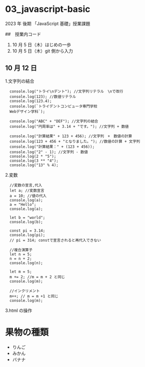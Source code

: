 # 03_javascript-basic

2023 年 後期 「JavaScript 基礎」授業課題

##　授業内コード

1. 10 月 5 日（木）はじめの一歩
2. 10 月 5 日（木）git 側から入力

## 10 月 12 日

1.文字列の結合

      console.log("トライ\nデント"); //文字列リテラル　\nで改行
      console.log(123); //数値リテラル
      console.log(123.4);
      console.log(`トライデントコンピュータ専門学校
      Webデザイン学科`);

      console.log("ABC" + "DEF"); //文字列の結合
      console.log("円周率は" + 3.14 + "です。"); //文字列 + 数値

      console.log("計算結果" + 123 + 456); //文字列　+　数値の計算
      console.log(123 + 456 + "となりました。"); //数値の計算 + 文字列
      console.log("計算結果：" + (123 + 456));
      console.log("2" - 1); //文字列 - 数値
      console.log(2 * "5");
      console.log(3 ** "4");
      console.log("13" % 4);

2.変数

      //変数の宣言,代入
      let a; //変数宣言
      a = 10; //値の代入
      console.log(a);
      a = "Hello";
      console.log(a);

      let b = "world";
      console.log(b);

      const pi = 3.14;
      console.log(pi);
      // pi = 314; constで宣言されると再代入できない

      //複合演算子
      let n = 5;
      n = n + 2;
      console.log(n);

      let m = 5;
      m += 2; //m = m + 2 と同じ
      console.log(m);

      //インクリメント
      m++; // m = m +1 と同じ
      console.log(m);

3.html の操作

  <body>
    <h1>果物の種類</h1>
    <ul id="fruitslist" class="listbox__list">
      <li>りんご</li>
      <li>みかん</li>
      <li>バナナ</li>
    </ul>
    <!--リストを操作するDOM操作のスクリプト-->
    <script>
      //メロンを追加

      //ulタグの取得
      const element = document.querySelector("ul");
      console.log(element);

      //idやclassで取得
      const element2 = document.querySelector("#fruitslist");
      console.log(element2);

      const element3 = document.querySelector(".listbox__list");
      console.log(element3);

      //新しくliタグの要素を追加
      const liLast = document.createElement("li");
      console.dir(liLast);
      liLast.textContent = "メロン";
      console.log(liLast);

      //リストの最後の子要素として追加
      element.appendChild(liLast);

      //スタイルの変更
      liLast.style.color = "green";
      console.log(liLast.style.color);
    </script>

  </body>

## 10 月 5 日

- インターネットの基本について理解する。
- Web の基本的な仕組みを理解する。
- Web サーバーの役割について理解する。
- 開発環境の構築
- JavaScript を書く場所

### JavaScript を書く場所

1. HTML ファイルの中
1. 外部 JS ファイルの中
1. ブラウザのコンソール

基本は、外部 JS ファイルを読み込むが、HTML 内に各場合は、`</body>`の上に書く。

```html
<!doctype html>
<html lang=ja>
<head>
    <meta charset="UTF-8">
    <meta name="viewport" content="width=device-width, initial-scale=1.0">
    <title>演習</title>
</head>
<body>
</script>
</body>
</html>
```

### フロントエンドロードマップ

フロントエンドエンジニアに必要なスキルの[ロードマップ](https://roadmap.sh/frontend)がある。
